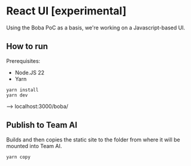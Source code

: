 # React UI [experimental]

Using the Boba PoC as a basis, we're working on a Javascript-based UI.

## How to run

Prerequisites:
- Node.JS 22
- Yarn

```
yarn install
yarn dev
```

--> localhost:3000/boba/

## Publish to Team AI

Builds and then copies the static site to the folder from where it will be mounted into Team AI.

```
yarn copy
```